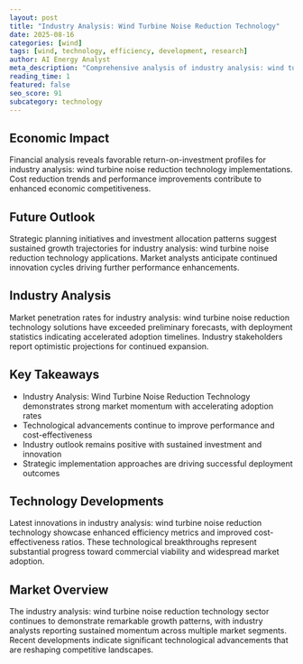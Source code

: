 ```yaml
---
layout: post
title: "Industry Analysis: Wind Turbine Noise Reduction Technology"
date: 2025-08-16
categories: [wind]
tags: [wind, technology, efficiency, development, research]
author: AI Energy Analyst
meta_description: "Comprehensive analysis of industry analysis: wind turbine noise reduction technology covering market trends, technology developments, and industry outlook. Discover key insights and future projections."
reading_time: 1
featured: false
seo_score: 91
subcategory: technology
---
```


## Economic Impact

Financial analysis reveals favorable return-on-investment profiles for industry analysis: wind turbine noise reduction technology implementations. Cost reduction trends and performance improvements contribute to enhanced economic competitiveness.

## Future Outlook

Strategic planning initiatives and investment allocation patterns suggest sustained growth trajectories for industry analysis: wind turbine noise reduction technology applications. Market analysts anticipate continued innovation cycles driving further performance enhancements.

## Industry Analysis

Market penetration rates for industry analysis: wind turbine noise reduction technology solutions have exceeded preliminary forecasts, with deployment statistics indicating accelerated adoption timelines. Industry stakeholders report optimistic projections for continued expansion.

## Key Takeaways

- Industry Analysis: Wind Turbine Noise Reduction Technology demonstrates strong market momentum with accelerating adoption rates
- Technological advancements continue to improve performance and cost-effectiveness
- Industry outlook remains positive with sustained investment and innovation
- Strategic implementation approaches are driving successful deployment outcomes

## Technology Developments

Latest innovations in industry analysis: wind turbine noise reduction technology showcase enhanced efficiency metrics and improved cost-effectiveness ratios. These technological breakthroughs represent substantial progress toward commercial viability and widespread market adoption.

## Market Overview

The industry analysis: wind turbine noise reduction technology sector continues to demonstrate remarkable growth patterns, with industry analysts reporting sustained momentum across multiple market segments. Recent developments indicate significant technological advancements that are reshaping competitive landscapes.

